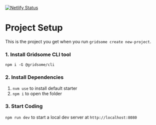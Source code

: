 [![Netlify Status](https://api.netlify.com/api/v1/badges/69d1e3f8-1681-4e74-94ea-37a86d68325d/deploy-status)](https://app.netlify.com/sites/inspiring-einstein-dd637d/deploys)

# Project Setup

This is the project you get when you run `gridsome create new-project`.

### 1. Install Gridsome CLI tool

`npm i -G @gridsome/cli`

### 2. Install Dependencies

1. `nvm use` to install default starter
2. `npm i` to open the folder

### 3. Start Coding

`npm run dev` to start a local dev server at `http://localhost:8080`

